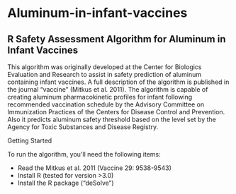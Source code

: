 # Aluminum-in-infant-vaccines
## R Safety Assessment Algorithm for Aluminum in Infant Vaccines 

This algorithm was originally developed at the Center for Biologics Evaluation and Research to assist in safety prediction of aluminum containing infant vaccines.  A full description of the algorithm is published in the journal “vaccine” (Mitkus et al. 2011). The algorithm is capable of creating aluminum pharmacokinetic profiles for infant following recommended vaccination schedule by the Advisory Committee on Immunization Practices of the Centers for Disease Control and Prevention. Also it predicts aluminum safety threshold based on the level set by the Agency for Toxic Substances and Disease Registry.

Getting Started

To run the algorithm, you'll need the following items:

- Read the Mitkus et al. 2011 (Vaccine 29: 9538-9543)
- Install R (tested for version >3.0)
- Install the R package (“deSolve”)

